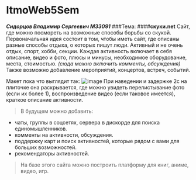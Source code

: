 # ItmoWeb5Sem
***Сидорцов Владимир Сергеевич М33091*** 
###Тема: 
####**скуки.net**
Сайт, где можно посмореть на возможные способы борьбы со скукой.
Первоначальная идея состоит в том, чтобы иметь сайт, где описаны разные способы отдыха, о которых пишут люди. Активный и не очень отдых, спорт, хобби, секции. Каждая активность включает в себя описание, видео и фото, плюсы и минусы, необходимое оборудование, места, стоимостью. *(сюда можно включить комменты, обсуждения)*
Также возможно добавление мероприятий, концертов, встреч, событий.

Макет пока что выглядит так:
![image](https://user-images.githubusercontent.com/71703359/189546737-2081e87c-d0d7-4285-9de8-ecb8ed8aac68.png)
При наведении и задержке 2с на плиточке она раскрывается, где можно увидеть перелистывание фото (если их более 1), воспроизведение видео (если таковое имеется), краткое описание активности.
> В будущем можно добавить:
- чаты, группы в соцсетях, сервера в дискорде для поиска единомышленников.
- комменты на активности, обсуждения.
- поддержку карт и поиск активностей, которые рядом с вами для больших возможностей.
- рекомендаторы активностей.
> На базе этого сайта можно построить платформу для книг, аниме, видео, игр.
